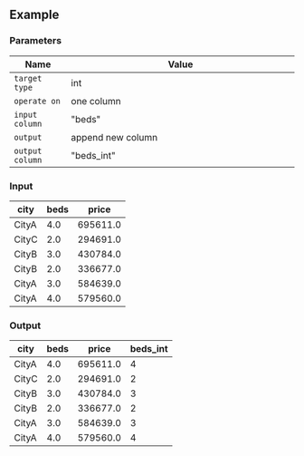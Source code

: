 ## Example

### Parameters

<table class="table">
  <thead>
    <tr>
      <th style="width:20%">Name</th>
      <th style="width:80%">Value</th>
    </tr>
  </thead>
  <tbody>
  <tr>
    <td><code>target type</code></td>
    <td>int</td>
  </tr>
  <tr>
    <td><code>operate on</code></td>
    <td>one column</td>
  </tr>
  <tr>
    <td><code>input column</code></td>
    <td>"beds"</td>
  </tr>
  <tr>
    <td><code>output</code></td>
    <td>append new column</td>
  </tr>
  <tr>
    <td><code>output column</code></td>
    <td>"beds_int"</td>
  </tr>
  </tbody>
</table>

### Input

<table class="table">
  <thead>
    <tr>
      <th>city</th>
      <th>beds</th>
      <th>price</th>
    </tr>
  </thead>
  <tbody>
    <tr>
      <td>CityA</td>
      <td>4.0</td>
      <td>695611.0</td>
    </tr>
    <tr>
      <td>CityC</td>
      <td>2.0</td>
      <td>294691.0</td>
    </tr>
    <tr>
      <td>CityB</td>
      <td>3.0</td>
      <td>430784.0</td>
    </tr>
    <tr>
      <td>CityB</td>
      <td>2.0</td>
      <td>336677.0</td>
    </tr>
    <tr>
      <td>CityA</td>
      <td>3.0</td>
      <td>584639.0</td>
    </tr>
    <tr>
      <td>CityA</td>
      <td>4.0</td>
      <td>579560.0</td>
    </tr>
  </tbody>
</table>

### Output

<table class="table">
  <thead>
    <tr>
      <th>city</th>
      <th>beds</th>
      <th>price</th>
      <th>beds_int</th>
    </tr>
  </thead>
  <tbody>
    <tr>
      <td>CityA</td>
      <td>4.0</td>
      <td>695611.0</td>
      <td>4</td>
    </tr>
    <tr>
      <td>CityC</td>
      <td>2.0</td>
      <td>294691.0</td>
      <td>2</td>
    </tr>
    <tr>
      <td>CityB</td>
      <td>3.0</td>
      <td>430784.0</td>
      <td>3</td>
    </tr>
    <tr>
      <td>CityB</td>
      <td>2.0</td>
      <td>336677.0</td>
      <td>2</td>
    </tr>
    <tr>
      <td>CityA</td>
      <td>3.0</td>
      <td>584639.0</td>
      <td>3</td>
    </tr>
    <tr>
      <td>CityA</td>
      <td>4.0</td>
      <td>579560.0</td>
      <td>4</td>
    </tr>
  </tbody>
</table>
      
